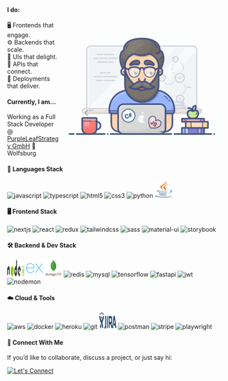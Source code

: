 <!-- <h1 align="center">Hi 👋, I'm Rutvik Kalathiya</h1> -->
<!--I'm a passionate full-stack developer with 3+ years of experience in building web applications. I enjoy working with cutting-edge technologies and solving complex problems to deliver high-quality software solutions. My expertise lies in both front-end and back-end development, and I love to collaborate with teams to create innovative and efficient applications. -->
#### I do:
<img align="right" alt="Coding" width="380" src="https://github.com/rutvik-kalathiya/rutvik-kalathiya/blob/main/programmer.gif" />
🖥️ Frontends that engage. <br>
⚙️ Backends that scale. <br>
🎨 UIs that delight. <br>
🔌 APIs that connect. <br>
🚀 Deployments that deliver. <br>
<!-- - 🔭 I’m currently working on [Enavia](https://www.enavia.io/) -->
<!--- 🌱 I’m currently learning [**Playwright**](https://playwright.dev/) -->
<!-- - 📫 How to reach me **rutvikkalathiya7@gmail.com** -->

#### Currently, I am...
Working as a Full Stack Developer @ [PurpleLeafStrategy GmbH](https://www.enavia.io/) 📍 Wolfsburg

#### 🧠 Languages Stack
<p align="left">
  <img src="https://raw.githubusercontent.com/gilbarbara/logos/main/logos/javascript.svg" alt="javascript" title="JavaScript" width="40" height="40"/>
  <img src="https://raw.githubusercontent.com/gilbarbara/logos/main/logos/typescript-icon.svg" alt="typescript" title="TypeScript" width="40" height="40"/>
  <img src="https://raw.githubusercontent.com/gilbarbara/logos/main/logos/html-5.svg" alt="html5" title="Html"width="40" height="40"/>
  <img src="https://raw.githubusercontent.com/gilbarbara/logos/main/logos/css-3.svg" alt="css3" title="CSS" width="40" height="40"/>
  <img src="https://raw.githubusercontent.com/gilbarbara/logos/main/logos/python.svg" alt="python" title="Python" width="40" height="40"/>
  <img src="https://raw.githubusercontent.com/gilbarbara/logos/main/logos/java.svg" alt="java" title="Java" width="40" height="40"/>
</p>

#### 🖥️ Frontend Stack
<p align="left">
  <img src="https://raw.githubusercontent.com/gilbarbara/logos/main/logos/nextjs-icon.svg" alt="nextjs" title="NextJS" width="40" height="40"/>
  <img src="https://raw.githubusercontent.com/gilbarbara/logos/main/logos/react.svg" alt="react" title="React" width="40" height="40"/>
  <img src="https://raw.githubusercontent.com/gilbarbara/logos/main/logos/redux.svg" alt="redux" title="Redux" width="40" height="40"/>
  <img src="https://raw.githubusercontent.com/gilbarbara/logos/main/logos/tailwindcss-icon.svg" alt="tailwindcss" title="TailwindCSS" width="40" height="40"/>
  <img src="https://raw.githubusercontent.com/gilbarbara/logos/main/logos/sass.svg" alt="sass" title="Sass" width="40" height="40"/>
  <img src="https://raw.githubusercontent.com/gilbarbara/logos/main/logos/material-ui.svg" alt="material-ui" title="MaterialUI" width="40" height="40"/>
  <img src="https://raw.githubusercontent.com/gilbarbara/logos/main/logos/storybook-icon.svg" alt="storybook" title="Storybook" width="40" height="40"/>
</p>

#### 🛠 Backend & Dev Stack
<p align="left">
  <img src="https://raw.githubusercontent.com/gilbarbara/logos/main/logos/nodejs.svg" alt="nextjs" title="NextJS" width="40" height="40"/>
  <img src="https://github.com/rutvik-kalathiya/rutvik-kalathiya/blob/main/express-color.svg" alt="express" title="ExpressJS"  width="40" height="40" />
  <img src="https://raw.githubusercontent.com/devicons/devicon/master/icons/mongodb/mongodb-original-wordmark.svg" alt="mongodb" width="40" height="40" />
  <img src="https://raw.githubusercontent.com/gilbarbara/logos/main/logos/redis.svg" alt="redis" title="Redis" width="40" height="40"/>
  <img src="https://raw.githubusercontent.com/gilbarbara/logos/main/logos/mysql-icon.svg" alt="mysql" title="MySQL" width="40" height="40"/>
  <img src="https://raw.githubusercontent.com/gilbarbara/logos/main/logos/tensorflow.svg" alt="tensorflow" title="TensorFlow" width="40" height="40"/>
  <img src="https://raw.githubusercontent.com/gilbarbara/logos/main/logos/fastapi-icon.svg" alt="fastapi" title="FastAPI" width="40" height="40"/>
  <img src="https://raw.githubusercontent.com/gilbarbara/logos/main/logos/jwt-icon.svg" alt="jwt" title="JWT" width="40" height="40"/>
  <img src="https://raw.githubusercontent.com/gilbarbara/logos/main/logos/nodemon.svg" alt="nodemon" title="Nodemon" width="40" height="40"/>
</p>

#### ☁️ Cloud & Tools
<p align="left">
  <img src="https://raw.githubusercontent.com/gilbarbara/logos/main/logos/aws.svg" alt="aws" title="AWS" width="40" height="40"/>
  <img src="https://raw.githubusercontent.com/gilbarbara/logos/main/logos/docker-icon.svg" alt="docker" title="Docker"  width="40" height="40" />
  <img src="https://raw.githubusercontent.com/gilbarbara/logos/main/logos/heroku-icon.svg" alt="heroku" title="Heroku" width="40" height="40" />
  <img src="https://raw.githubusercontent.com/gilbarbara/logos/main/logos/git-icon.svg" alt="git" title="Git" width="40" height="40" />
  <img src="https://raw.githubusercontent.com/gilbarbara/logos/main/logos/jira.svg" alt="jira" title="Jira" width="40" height="40" />
  <img src="https://raw.githubusercontent.com/gilbarbara/logos/main/logos/postman-icon.svg" alt="postman" title="Postman" width="40" height="40" />
  <img src="https://raw.githubusercontent.com/gilbarbara/logos/main/logos/stripe.svg" alt="stripe" title="Stripe" width="40" height="40" />
  <img src="https://raw.githubusercontent.com/gilbarbara/logos/main/logos/playwright.svg" alt="playwright" title="Playwright" width="40" height="40" />
</p>

#### 🤝 Connect With Me
If you’d like to collaborate, discuss a project, or just say hi:
<p align="left">
  <a href="https://rutvikkalathiya.com/contact" target="_blank" rel="noreferrer">
    <img src="https://img.shields.io/badge/ 💬 Let's%20Connect-007acc?style=for-the-badge&logo=chat&logoColor=white" alt="Let's Connect" />
  </a>
</p>


<!-- <h3 align="left">Languages and Tools 🧰</h3>
<p align="left">
  <a href="https://developer.mozilla.org/en-US/docs/Web/JavaScript" target="_blank" rel="noreferrer">
    <img src="https://raw.githubusercontent.com/devicons/devicon/master/icons/javascript/javascript-original.svg" alt="javascript" width="40" height="40" />
  </a>
  <a href="https://www.typescriptlang.org/" target="_blank" rel="noreferrer">
    <img src="https://raw.githubusercontent.com/devicons/devicon/master/icons/typescript/typescript-original.svg" alt="typescript" width="40" height="40" />
  </a>
  <a href="https://reactjs.org/" target="_blank" rel="noreferrer">
    <img src="https://raw.githubusercontent.com/devicons/devicon/master/icons/react/react-original-wordmark.svg" alt="react" width="40" height="40" />
  </a>
  <a href="https://redux.js.org" target="_blank" rel="noreferrer">
    <img src="https://raw.githubusercontent.com/devicons/devicon/master/icons/redux/redux-original.svg" alt="redux" width="40" height="40" />
  </a>
  <a href="https://nodejs.org" target="_blank" rel="noreferrer">
    <img src="https://raw.githubusercontent.com/devicons/devicon/master/icons/nodejs/nodejs-original-wordmark.svg" alt="nodejs" width="40" height="40" />
  </a>
  <a href="https://nextjs.org/" target="_blank" rel="noreferrer">
    <img src="https://github.com/rutvik-kalathiya/rutvik-kalathiya/blob/main/nextjs.svg" alt="nextjs" width="40" height="40" />
  </a>
  <a href="https://expressjs.com" target="_blank" rel="noreferrer">
    <img src="https://github.com/rutvik-kalathiya/rutvik-kalathiya/blob/main/express-color.svg" alt="express" width="40" height="40" />
  </a>
  <a href="https://www.mongodb.com/" target="_blank" rel="noreferrer">
    <img src="https://raw.githubusercontent.com/devicons/devicon/master/icons/mongodb/mongodb-original-wordmark.svg" alt="mongodb" width="40" height="40" />
  </a>
  <a href="https://redis.io" target="_blank" rel="noreferrer">
    <img src="https://raw.githubusercontent.com/devicons/devicon/master/icons/redis/redis-original-wordmark.svg" alt="redis" width="40" height="40" />
  </a>
  <a href="https://www.w3.org/html/" target="_blank" rel="noreferrer">
    <img src="https://raw.githubusercontent.com/devicons/devicon/master/icons/html5/html5-original-wordmark.svg" alt="html5" width="40" height="40" />
  </a>
  <a href="https://www.w3schools.com/css/" target="_blank" rel="noreferrer">
    <img src="https://raw.githubusercontent.com/devicons/devicon/master/icons/css3/css3-original-wordmark.svg" alt="css3" width="40" height="40" />
  </a>
  <a href="https://sass-lang.com" target="_blank" rel="noreferrer">
    <img src="https://raw.githubusercontent.com/devicons/devicon/master/icons/sass/sass-original.svg" alt="sass" width="40" height="40" />
  </a>
  <a href="https://tailwindcss.com/" target="_blank" rel="noreferrer">
    <img src="https://github.com/rutvik-kalathiya/rutvik-kalathiya/blob/main/tailwind.png" alt="tailwind" width="40" height="30" />
  </a>
  <a href="https://getbootstrap.com" target="_blank" rel="noreferrer">
    <img src="https://github.com/rutvik-kalathiya/rutvik-kalathiya/blob/main/bootstrap.png" alt="bootstrap" width="40" height="30" />
  </a>
  <a href="https://git-scm.com/" target="_blank" rel="noreferrer"> 
    <img src="https://www.vectorlogo.zone/logos/git-scm/git-scm-icon.svg" alt="git" width="40" height="40"/> 
  </a>
  <a href="https://playwright.dev/" target="_blank" rel="noreferrer">
    <img src="https://github.com/rutvik-kalathiya/rutvik-kalathiya/blob/main/playwright.svg" alt="playwright" width="40" height="40" />
  </a>
  <a href="https://aws.amazon.com/" target="_blank" rel="noreferrer">
    <img src="https://github.com/rutvik-kalathiya/rutvik-kalathiya/blob/main/aws.png" alt="aws" width="40" height="30" />
  </a>
  <a href="https://www.docker.com/" target="_blank" rel="noreferrer">
    <img src="https://github.com/rutvik-kalathiya/rutvik-kalathiya/blob/main/docker.svg" alt="docker" width="40" height="35" />
  </a>
  <a href="https://www.java.com" target="_blank" rel="noreferrer">
    <img src="https://raw.githubusercontent.com/devicons/devicon/master/icons/java/java-original.svg" alt="java" width="40" height="40" />
  </a>
  <a href="https://www.mysql.com/" target="_blank" rel="noreferrer">
    <img src="https://raw.githubusercontent.com/devicons/devicon/master/icons/mysql/mysql-original-wordmark.svg" alt="mysql" width="40" height="40" />
  </a>
  
  
  <!-- 
  <a href="https://www.cprogramming.com/" target="_blank" rel="noreferrer">
    <img src="https://raw.githubusercontent.com/devicons/devicon/master/icons/c/c-original.svg" alt="c" width="40" height="40" />
  </a>
  <a href="https://www.w3schools.com/cpp/" target="_blank" rel="noreferrer">
    <img src="https://raw.githubusercontent.com/devicons/devicon/master/icons/cplusplus/cplusplus-original.svg" alt="cplusplus" width="40" height="40" />
  </a> 
  -->
<!-- </p>
<h3 align="left">Connect with me 💬</h3>
<p align="left">
  <a href="https://www.linkedin.com/in/rutvik-kalathiya/" target="blank">
    <img align="center" src="https://github.com/rutvik-kalathiya/rutvik-kalathiya/blob/main/linkedin.png" alt="https://www.linkedin.com/in/rutvik-kalathiya/" height="40"/>
  <a href="https://www.xing.com/profile/Rutvik_Kalathiya/" target="blank">
    <img align="center" src="https://img.icons8.com/color/2x/xing.png" alt="https://www.linkedin.com/in/rutvik-kalathiya/" height='40'/>
  </a>
  <a href="https://twitter.com/rutvik416" target="blank">
    <img align="center" src="https://raw.githubusercontent.com/rahuldkjain/github-profile-readme-generator/master/src/images/icons/Social/twitter.svg" alt="https://twitter.com/rutvik416" height="40" width="35" />
  </a>
  <a href="https://www.facebook.com/rutvikkalathiya416/" target="blank">
    <img align="center" src="https://raw.githubusercontent.com/rahuldkjain/github-profile-readme-generator/master/src/images/icons/Social/facebook.svg" alt="https://www.facebook.com/rutvikkalathiya416/" height="30" width="40" /></a>
  <a href="https://leetcode.com/rutvik-kalathiya/" target="blank">
    <img align="center" src="https://upload.wikimedia.org/wikipedia/commons/1/19/LeetCode_logo_black.png" alt="https://leetcode.com/rutvik-kalathiya/" height="30" width="30" />
  <a href="https://www.hackerrank.com/rutvikkalathiya7" target="blank">
    <img align="center" src="https://upload.wikimedia.org/wikipedia/commons/thumb/4/40/HackerRank_Icon-1000px.png/600px-HackerRank_Icon-1000px.png?20200508182226" alt="https://www.hackerrank.com/rutvikkalathiya7" height="30" width="30" />
  <a href="https://medium.com/@rutvik416" target="blank">
    <img align="center" src="https://raw.githubusercontent.com/rahuldkjain/github-profile-readme-generator/master/src/images/icons/Social/medium.svg" alt="https://medium.com/@rutvik416" height="30" width="40" />
  <a href="https://dev.to/rutvikkalathiya" target="blank">
    <img align="center" src="https://raw.githubusercontent.com/rahuldkjain/github-profile-readme-generator/master/src/images/icons/Social/devto.svg" alt="https://dev.to/rutvikkalathiya" height="30" width="30" />
  </a>
  <a href="https://stackoverflow.com/users/14155133/rutvik-kalathiya" target="blank">
    <img align="center" src="https://raw.githubusercontent.com/rahuldkjain/github-profile-readme-generator/master/src/images/icons/Social/stack-overflow.svg" alt="https://stackoverflow.com/users/14155133/rutvik-kalathiya" height="30" width="40" />
  </a>
  <a href="https://codesandbox.io/u/rutvik-kalathiya" target="blank">
    <img align="center" src="https://raw.githubusercontent.com/rahuldkjain/github-profile-readme-generator/master/src/images/icons/Social/codesandbox.svg" alt="https://codesandbox.io/u/rutvik-kalathiya" height="30" width="40" />
  </a>
  </a>
</p> -->
